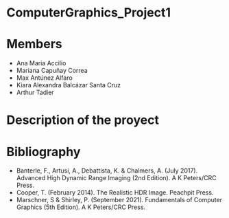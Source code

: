# ComputerGraphics_Project1

# Members
- Ana Maria Accilio
- Mariana Capuñay Correa
- Max Antúnez Alfaro
- Kiara Alexandra Balcázar Santa Cruz
- Arthur Tadier


# Description of the proyect


# Bibliography
- Banterle, F., Artusi, A., Debattista, K. & Chalmers, A. (July 2017). Advanced High Dynamic Range Imaging (2nd Edition). A K Peters/CRC Press.
- Cooper, T. (February 2014). The Realistic HDR Image. Peachpit Press.
- Marschner, S & Shirley, P. (September 2021). Fundamentals of Computer Graphics (5th Edition). A K Peters/CRC Press.
